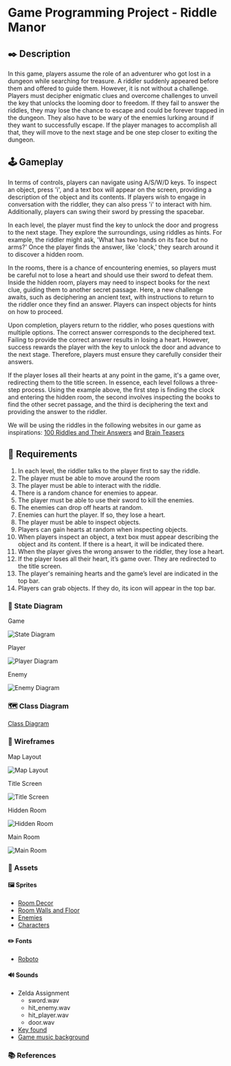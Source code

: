 # Game Programming Project - Riddle Manor

## ✒️ Description

In this game, players assume the role of an adventurer who got lost in a dungeon while searching for treasure. A riddler suddenly appeared before them and offered to guide them. However, it is not without a challenge. Players must decipher enigmatic clues and overcome challenges to unveil the key that unlocks the looming door to freedom. If they fail to answer the riddles, they may lose the chance to escape and could be forever trapped in the dungeon. They also have to be wary of the enemies lurking around if they want to successfully escape. If the player manages to accomplish all that, they will move to the next stage and be one step closer to exiting the dungeon.

## 🕹️ Gameplay

In terms of controls, players can navigate using A/S/W/D keys. To inspect an object, press 'i', and a text box will appear on the screen, providing a description of the object and its contents. If players wish to engage in conversation with the riddler, they can also press 'i' to interact with him. Additionally, players can swing their sword by pressing the spacebar. 

In each level, the player must find the key to unlock the door and progress to the next stage. They explore the surroundings, using riddles as hints. For example, the riddler might ask, 'What has two hands on its face but no arms?' Once the player finds the answer, like 'clock,' they search around it to discover a hidden room.

In the rooms, there is a chance of encountering enemies, so players must be careful not to lose a heart and should use their sword to defeat them. Inside the hidden room, players may need to inspect books for the next clue, guiding them to another secret passage. Here, a new challenge awaits, such as deciphering an ancient text, with instructions to return to the riddler once they find an answer. Players can inspect objects for hints on how to proceed.

Upon completion, players return to the riddler, who poses questions with multiple options. The correct answer corresponds to the deciphered text. Failing to provide the correct answer results in losing a heart. However, success rewards the player with the key to unlock the door and advance to the next stage. Therefore, players must ensure they carefully consider their answers.

If the player loses all their hearts at any point in the game, it's a game over, redirecting them to the title screen. In essence, each level follows a three-step process. Using the example above, the first step is finding the clock and entering the hidden room, the second involves inspecting the books to find the other secret passage, and the third is deciphering the text and providing the answer to the riddler.

We will be using the riddles in the following websites in our game as inspirations: [100 Riddles and Their Answers](https://www.dndspeak.com/2018/11/28/100-riddles-and-their-answers/) and [Brain Teasers](https://www.braingle.com/brainteasers/All.html)


## 📃 Requirements


1. In each level, the riddler talks to the player first to say the riddle. 
2. The player must be able to move around the room
3. The player must be able to interact with the riddle.
4. There is a random chance for enemies to appear.
5. The player must be able to use their sword to kill the enemies.
6. The enemies can drop off hearts at random.
7. Enemies can hurt the player. If so, they lose a heart.
8. The player must be able to inspect objects.
9. Players can gain hearts at random when inspecting objects.
10. When players inspect an object, a text box must appear describing the object and its content. If there is a heart, it will be indicated there.
11. When the player gives the wrong answer to the riddler, they lose a heart.
12. If the player loses all their heart, it’s game over. They are redirected to the title screen.
13. The player's remaining hearts and the game’s level are indicated in the top bar.
14. Players can grab objects. If they do, its icon will appear in the top bar.


### 🤖 State Diagram

Game

![State Diagram](./assets//images/game_state_diagram_v3.png)

Player

![Player Diagram](./assets//images/player_diagram.png)

Enemy

![Enemy Diagram](./assets//images/enemies_diagram.png)
### 🗺️ Class Diagram

[Class Diagram](./assets//images/class_diagrams_v2.drawio.pdf)

### 🧵 Wireframes

Map Layout

![Map Layout](./assets//images/Untitled_Artwork.PNG)

Title Screen

![Title Screen](./assets//images/Untitled_Artwork.jpeg)

Hidden Room

![Hidden Room](./assets//images/Untitled_Artwork-1.jpeg)

Main Room

![Main Room](./assets//images/Untitled_Artwork-2.jpeg)


### 🎨 Assets



#### 🖼️ Sprites
- [Room Decor](https://penzilla.itch.io/top-down-retro-interior)
- [Room Walls and Floor](https://deadmadman.itch.io/the-quaken-assets)
- [Enemies](https://0x72.itch.io/dungeontileset-ii)
- [Characters](https://sagak-art-pururu.itch.io/24pxminicharacters)

#### ✏️ Fonts

- [Roboto](https://fonts.google.com/specimen/Roboto)

#### 🔊 Sounds

- Zelda Assignment
    - sword.wav
    - hit_enemy.wav 
    - hit_player.wav
    - door.wav
- [Key found](https://freesound.org/people/MATRIXXX_/sounds/459694/) 
- [Game music background](https://freesound.org/people/Speedenza/sounds/251530/) 
### 📚 References
